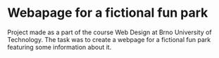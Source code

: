 # Webapage for a fictional fun park
Project made as a part of the course Web Design at Brno University of Technology. The task was to create a webpage for a fictional fun park featuring some information about it.
